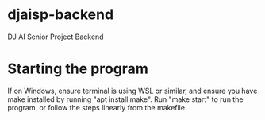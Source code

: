 # djaisp-backend

DJ AI Senior Project Backend

# Starting the program

If on Windows, ensure terminal is using WSL or similar, and ensure you have make installed by running "apt install make".
Run "make start" to run the program, or follow the steps linearly from the makefile.